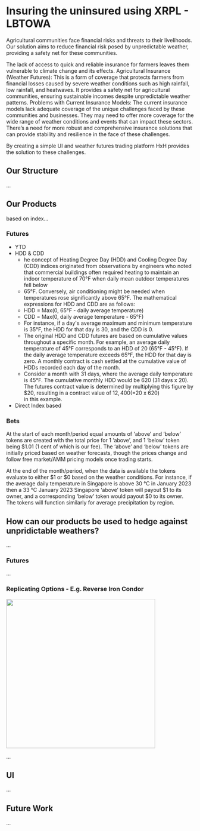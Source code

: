 # Insuring the uninsured using XRPL - LBTOWA
Agricultural communities face financial risks and threats to their livelihoods. Our solution aims to reduce financial risk posed by unpredictable weather, providing a safety net for these communities.

The lack of access to quick and reliable insurance for farmers leaves them vulnerable to climate change and its effects. Agricultural Insurance (Weather Futures): This is a form of coverage that protects farmers from financial losses caused by severe weather conditions such as high rainfall, low rainfall, and heatwaves. It provides a safety net for agricultural communities, ensuring sustainable incomes despite unpredictable weather patterns. 
Problems with Current Insurance Models: The current insurance models lack adequate coverage of the unique challenges faced by these communities and businesses. They may need to offer more coverage for the wide range of weather conditions and events that can impact these sectors. There’s a need for more robust and comprehensive insurance solutions that can provide stability and resilience in the face of these challenges.

By creating a simple UI and weather futures trading platform HxH provides the solution to these challenges.

## Our Structure
...

## Our Products
based on index...

### Futures
* YTD
* HDD & CDD
  - he concept of Heating Degree Day (HDD) and Cooling Degree Day (CDD) indices originated from observations by engineers who noted that commercial buildings often required heating to maintain an indoor temperature of 70°F when daily mean outdoor temperatures fell below
  - 65°F. Conversely, air conditioning might be needed when temperatures rose significantly above 65°F. The mathematical expressions for HDD and CDD are as follows:
  - HDD = Max(0, 65°F - daily average temperature)
  - CDD = Max(0, daily average temperature - 65°F)
  - For instance, if a day's average maximum and minimum temperature is 35°F, the HDD for that day is 30, and the CDD is 0.
  - The original HDD and CDD futures are based on cumulative values throughout a specific month. For example, an average daily temperature of 45°F corresponds to an HDD of 20 (65°F - 45°F). If the daily average temperature exceeds 65°F, the HDD for that day is zero. A monthly contract is cash settled at the cumulative value of HDDs recorded each day of the month.
  - Consider a month with 31 days, where the average daily temperature is 45°F. The cumulative monthly HDD would be 620 (31 days x 20). The futures contract value is determined by multiplying this figure by $20, resulting in a contract value of $12,400 (=$20 x 620) in this example.
* Direct Index based

### Bets
At the start of each month/period equal amounts of ‘above’ and ‘below’ tokens are created with the total price for 1 ‘above’, and 1 ‘below’ token being $1.01 (1 cent of which is our fee). The ‘above’ and ‘below’ tokens are initially priced based on weather forecasts, though the prices change and follow free market/AMM pricing models once trading starts.

At the end of the month/period, when the data is available the tokens evaluate to either $1 or $0 based on the weather conditions. For instance, if the average daily temperature in Singapore is above 30 °C in January 2023 then a 33 °C January 2023 Singapore ‘above’ token will payout $1 to its owner, and a corresponding ‘below’ token would payout $0 to its owner. The tokens will function similarly for average precipitation by region.

## How can our products be used to hedge against unpridictable weathers?
...

### Futures
...

### Replicating Options - E.g. Reverse Iron Condor
<img src="https://assets-global.website-files.com/5fba23eb8789c3c7fcfb5f31/600704d165d536960eb59357_ia1f9TZOxdYbVWXwcIF9tuX5qMEO5Aw9Lk63He2MY9BL8n8-pcXEE4EiaZv68ha6RjEugqB9SbOCsdUTrB2Qf0rB66c4ZGyTBOdWZckmfsN12Fif4DLQ_pmNNdXiYBoWrrFHqPYb.png" style="width: 400px">

...

## UI
...

## Future Work
...
